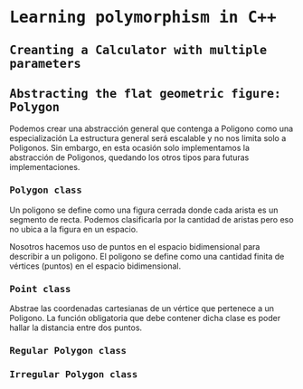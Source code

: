 # <samp>Learning polymorphism in C++</samp>

## <samp>Creanting a Calculator with multiple parameters</samp>

## <samp>Abstracting the flat geometric figure: Polygon</samp>

Podemos crear una abstracción general que contenga a Poligono como una especialización 
La estructura general será escalable y no nos limita solo a Poligonos. Sin embargo, en 
esta ocasión solo implementamos la abstracción de Poligonos, quedando los otros tipos 
para futuras implementaciones.

### <samp>Polygon class</samp>

Un poligono se define como una figura cerrada donde cada arista es un segmento de 
recta. Podemos clasificarla por la cantidad de aristas pero eso no ubica a la 
figura en un espacio.

Nosotros hacemos uso de puntos en el espacio bidimensional para describir a un 
poligono. El poligono se define como una cantidad finita de vértices (puntos) en 
el espacio bidimensional.

### <samp>Point class</samp>

Abstrae las coordenadas cartesianas de un vértice que pertenece a un Poligono. La 
función obligatoria que debe contener dicha clase es poder hallar la distancia 
entre dos puntos.

### <samp>Regular Polygon class</samp>

### <samp>Irregular Polygon class</samp>
